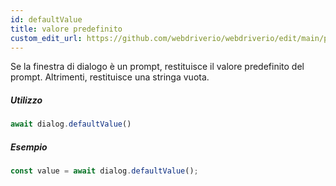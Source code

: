 ```yaml
---
id: defaultValue
title: valore predefinito
custom_edit_url: https://github.com/webdriverio/webdriverio/edit/main/packages/webdriverio/src/commands/dialog/defaultValue.ts
---
```


Se la finestra di dialogo è un prompt, restituisce il valore predefinito del prompt. Altrimenti, restituisce una stringa vuota.

##### Utilizzo

```js
await dialog.defaultValue()
```

##### Esempio

```js title="dialogDefaultValue.js"
const value = await dialog.defaultValue();
```